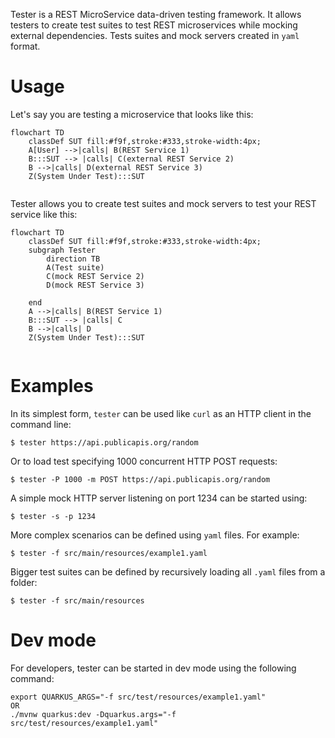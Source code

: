 Tester is a REST MicroService data-driven testing framework. It allows testers to create test suites to test REST microservices while mocking external dependencies. Tests suites and mock servers created in `yaml` format.

# Usage

Let's say you are testing a microservice that looks like this:

```mermaid
flowchart TD
    classDef SUT fill:#f9f,stroke:#333,stroke-width:4px;
    A[User] -->|calls| B(REST Service 1)
    B:::SUT --> |calls| C(external REST Service 2)
    B -->|calls| D(external REST Service 3)
    Z(System Under Test):::SUT
  
```
Tester allows you to create test suites and mock servers to test your REST service like this:

```mermaid
flowchart TD
    classDef SUT fill:#f9f,stroke:#333,stroke-width:4px;
    subgraph Tester
        direction TB
        A(Test suite)
        C(mock REST Service 2)
        D(mock REST Service 3)

    end
    A -->|calls| B(REST Service 1)
    B:::SUT --> |calls| C
    B -->|calls| D
    Z(System Under Test):::SUT
  
```
# Examples
In its simplest form, `tester` can be used like `curl` as an HTTP client in the command line:
```
$ tester https://api.publicapis.org/random
```
Or to load test specifying 1000 concurrent HTTP POST requests:
```
$ tester -P 1000 -m POST https://api.publicapis.org/random
```

A simple mock HTTP server listening on port 1234 can be started using:
```
$ tester -s -p 1234
```

More complex scenarios can be defined using `yaml` files. For example:
```
$ tester -f src/main/resources/example1.yaml
```

Bigger test suites can be defined by recursively loading all `.yaml` files from a folder:
```
$ tester -f src/main/resources
```


# Dev mode
For developers, tester can be started in dev mode using the following command:

```
export QUARKUS_ARGS="-f src/test/resources/example1.yaml"
OR 
./mvnw quarkus:dev -Dquarkus.args="-f src/test/resources/example1.yaml"
```